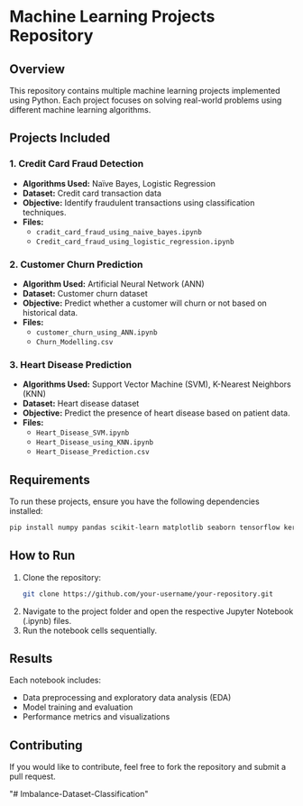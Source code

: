 # Machine Learning Projects Repository

## Overview
This repository contains multiple machine learning projects implemented using Python. Each project focuses on solving real-world problems using different machine learning algorithms.

## Projects Included

### 1. Credit Card Fraud Detection
- **Algorithms Used:** Naïve Bayes, Logistic Regression
- **Dataset:** Credit card transaction data
- **Objective:** Identify fraudulent transactions using classification techniques.
- **Files:**
  - `cradit_card_fraud_using_naive_bayes.ipynb`
  - `Credit_card_fraud_using_logistic_regression.ipynb`

### 2. Customer Churn Prediction
- **Algorithm Used:** Artificial Neural Network (ANN)
- **Dataset:** Customer churn dataset
- **Objective:** Predict whether a customer will churn or not based on historical data.
- **Files:**
  - `customer_churn_using_ANN.ipynb`
  - `Churn_Modelling.csv`

### 3. Heart Disease Prediction
- **Algorithms Used:** Support Vector Machine (SVM), K-Nearest Neighbors (KNN)
- **Dataset:** Heart disease dataset
- **Objective:** Predict the presence of heart disease based on patient data.
- **Files:**
  - `Heart_Disease_SVM.ipynb`
  - `Heart_Disease_using_KNN.ipynb`
  - `Heart_Disease_Prediction.csv`

## Requirements
To run these projects, ensure you have the following dependencies installed:
```bash
pip install numpy pandas scikit-learn matplotlib seaborn tensorflow keras
```

## How to Run
1. Clone the repository:
   ```bash
   git clone https://github.com/your-username/your-repository.git
   ```
2. Navigate to the project folder and open the respective Jupyter Notebook (.ipynb) files.
3. Run the notebook cells sequentially.

## Results
Each notebook includes:
- Data preprocessing and exploratory data analysis (EDA)
- Model training and evaluation
- Performance metrics and visualizations

## Contributing
If you would like to contribute, feel free to fork the repository and submit a pull request.

"# Imbalance-Dataset-Classification" 

